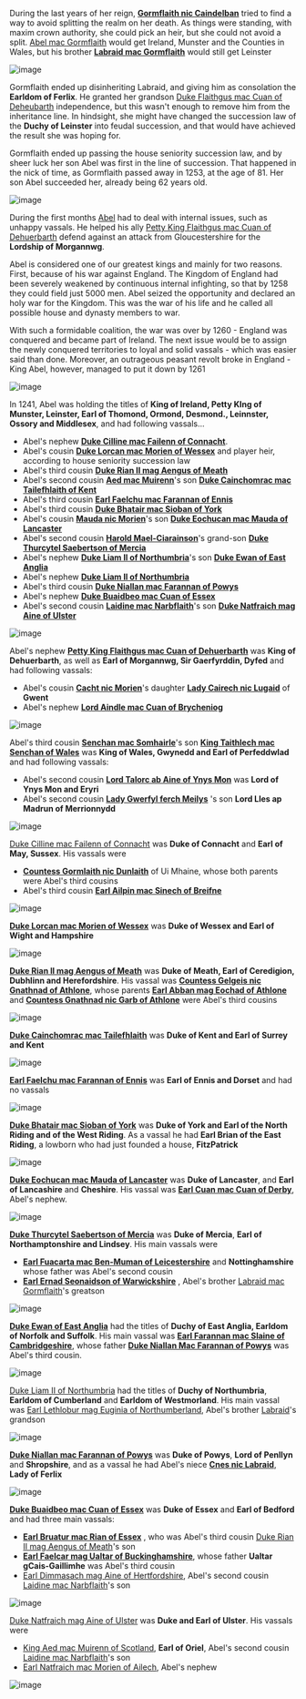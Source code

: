 

During the last years of her reign, **[Gormflaith nic Caindelban](../p/gormflaith_nic_caindelban_1171.md)** tried to find a way to avoid splitting the realm on her death. As things were standing, with maxim crown authority, she could pick an heir, but she could not avoid a split. [Abel mac Gormflaith](../p/abel_mac_gormflaith_1190.md) would get Ireland, Munster and the Counties in Wales, but his brother **[Labraid mac Gormflaith](../p/labraid_mac_gormflaith_1188.md)** would still get Leinster

![image](15-King-Abel-1265/split1.png)

Gormflaith ended up disinheriting Labraid, and giving him as consolation the **Earldom of Ferlix**. He granted her grandson [Duke Flaithgus mac Cuan of Deheubarth](../p/flaithgus_mac_cuan_1236.md) independence, but this wasn't enough to remove him from the inheritance line. In hindsight, she might have changed the succession law of the **Duchy of Leinster** into feudal succession, and that would have achieved the result she was hoping for. 

Gormflaith ended up passing the house seniority succession law, and by sheer luck her son Abel was first in the line of succession. That happened in the nick of time, as Gormflaith passed away in 1253, at the age of 81. Her son Abel succeeded her, already being 62 years old.  

![image](15-King-Abel-1265/death1.png)

During the first months [Abel](../p/abel_mac_gormflaith_1190.md) had to deal with internal issues, such as unhappy vassals. He helped his ally [Petty King Flaithgus mac Cuan of Dehuerbarth](../p/flaithgus_mac_cuan_1236.md)  defend against an attack from Gloucestershire for the **Lordship of Morgannwg**.

Abel is considered one of our greatest kings and mainly for two reasons. First, because of his war against England. The Kingdom of England had been severely weakened by continuous internal infighting, so that by 1258 they could field just 5000 men. Abel seized the opportunity and declared an holy war for the Kingdom. This was the war of his life and he called all possible house and dynasty members to war.

With such a formidable coalition, the war was over by 1260 - England was conquered and became part of Ireland. The next issue would be to assign the newly conquered territories to loyal and solid vassals - which was easier said than done. Moreover, an outrageous peasant revolt broke in England - King Abel, however, managed to put it down by 1261

![image](15-King-Abel-1265/map1.jpg)



In 1241, Abel was holding the titles of **King of Ireland, Petty KIng of Munster, Leinster, Earl of Thomond, Ormond, Desmond., Leinnster, Ossory and Middlesex**,  and had following vassals... 

- Abel's nephew **[Duke Cilline mac Failenn of Connacht](../p/cilline_mac_failenn_1215.md)**.
- Abel's cousin **[Duke Lorcan mac Morien of Wessex](../p/lorcan_mac_morien_1204.md)** and player heir, according to house seniority succession law
- Abel's third cousin [**Duke Rian II mag Aengus of Meath**](../p/rian_ii_mag_aengus_1208.md)
- Abel's second cousin **[Aed mac Muirenn](../p/aed_mac_muirenn_1209.md)**'s son **[Duke Cainchomrac mac Tailefhlaith of Kent](../p/cainchomrac_tailefhlaith_1231.md)**
- Abel's third cousin [**Earl Faelchu mac Farannan of Ennis**](../p/faelchu_mac_farannan_1212.md)
- Abel's third cousin **[Duke Bhatair mac Sioban of York](../p/bhatair_mac_sioban_1236.md)**
- Abel's cousin [**Mauda nic Morien**](../p/mauda_nic_morien_1199.md)'s son [**Duke Eochucan mac Mauda of Lancaster**](../p/eochucan_mac_mauda_1234.md)
- Abel's second cousin [**Harold Mael-Ciarainson**](../p/harald_mael-ciarainson_1176.md)'s grand-son [**Duke Thurcytel Saebertson of Mercia**](../p/thurcytel_saebertson_1228.md)
- Abel's nephew [**Duke Liam II of Northumbria**](../p/liam_ii_1214.md)'s son **[Duke Ewan of East Anglia](../p/ewan_1232.md)**
- Abel's nephew [**Duke Liam II of Northumbria**](../p/liam_ii_1214.md)
- Abel's third cousin [**Duke Niallan mac Farannan of Powys**](../p/niallan_mac_farannan_1217.md)
- Abel's nephew  [**Duke Buaidbeo mac Cuan of Essex**](../p/buaidbeo_mac_cuan_1247.md)
- Abel's second cousin [**Laidine mac Narbflaith**](../p/laidine_mac_narbflaith_1200.md)'s son [**Duke Natfraich mag Aine of Ulster**](../p/natfraich_mag_aine_1224.md)



![image](15-King-Abel-1265/map2.jpg)

Abel's nephew [**Petty King Flaithgus mac Cuan of Dehuerbarth**](../p/flaithgus_mac_cuan_1236.md) was **King of Dehuerbarth**, as well as **Earl of Morgannwg, Sir Gaerfyrddin, Dyfed** and had following vassals:

- Abel's cousin [**Cacht nic Morien**](../p/cacht_nic_morien_1201.md)'s daughter [**Lady Cairech nic Lugaid**](../p/cairech_nic_lugaid_1250.md) of **Gwent**
- Abel's nephew [**Lord Aindle mac Cuan of Brycheniog**](../p/aindle_mac_cuan_1242.md)

![image](15-King-Abel-1265/map5.jpg)

Abel's third cousin [**Senchan mac Somhairle**](../p/senchan_mac_somhairle_1188.md)'s son [**King Taithlech mac Senchan of Wales**](../p/taithlech_mac_senchan_1243.md) was **King of Wales, Gwynedd and Earl of Perfeddwlad** and had following vassals:

- Abel's second cousin **[Lord Talorc ab Aine of Ynys Mon](../p/talorc_ab_aine_1200.md)** was **Lord of Ynys Mon and Eryri**
- Abel's second cousin **[Lady Gwerfyl ferch Meilys](../p/gwerfyl_ferch_meilys_1180.md)**  's son **Lord Lles ap Madrun of Merrionnydd**

![image](15-King-Abel-1265/map6.jpg)

[Duke Cilline mac Failenn of Connacht](../p/cilline_mac_failenn_1215.md) was **Duke of Connacht** and **Earl of May, Sussex**. His vassals were 

- [**Countess Gormlaith nic Dunlaith**](../p/gormlaith_nic_dunlaith_1214.md) of Ui Mhaine, whose both parents were Abel's third cousins
- Abel's third cousin **[Earl Ailpin mac Sinech of Breifne](../p/ailpin_mac_sinech_1257.md)**

![image](15-King-Abel-1265/map7.jpg)


 **[Duke Lorcan mac Morien of Wessex](../p/lorcan_mac_morien_1204.md)** was **Duke of Wessex and Earl of Wight and Hampshire**

![image](15-King-Abel-1265/map8.jpg)

[**Duke Rian II mag Aengus of Meath**](../p/rian_ii_mag_aengus_1208.md) was **Duke of Meath, Earl of Ceredigion, Dubhlinn and Herefordshire**. His vassal was [**Countess Gelgeis nic Gnathnad of Athlone**](../p/gelgeis_nic_gnathnad_1217.md), whose parents  [**Earl Abban mag Eochad of Athlone**](../p/abban_mag_eochad_1181.md) and [**Countess Gnathnad nic Garb of Athlone**](../p/gnathnad_nic_garb_1191.md) were Abel's third cousins

![image](15-King-Abel-1265/map17.jpg)

[**Duke Cainchomrac mac Tailefhlaith**](../p/cainchomrac_tailefhlaith_1231.md)  was **Duke of Kent and Earl of Surrey and Kent**

![image](15-King-Abel-1265/map3.jpg)

 [**Earl Faelchu mac Farannan of Ennis**](../p/faelchu_mac_farannan_1212.md) was **Earl of Ennis and Dorset** and had no vassals

![image](15-King-Abel-1265/map10.jpg)

 [**Duke Bhatair mac Sioban of York**](../p/bhatair_mac_sioban_1236.md) was **Duke of York and Earl of the North Riding and of the West Riding**. As a vassal he had **Earl Brian of the East Riding**, a lowborn who had just founded a house, **FitzPatrick** 

![image](15-King-Abel-1265/map11.jpg)

[**Duke Eochucan mac Mauda of Lancaster**](../p/eochucan_mac_mauda_1234.md) was **Duke of Lancaster**, and **Earl of Lancashire** and **Cheshire**. His vassal was [**Earl Cuan mac Cuan of Derby**](../p/cuan_mac_cuan_1245.md), Abel's nephew.

![image](15-King-Abel-1265/map12.jpg)

 [**Duke Thurcytel Saebertson of Mercia**](../p/thurcytel_saebertson_1228.md) was **Duke of Mercia**, **Earl of Northamptonshire and Lindsey**. His main vassals were

- [**Earl Fuacarta mac Ben-Muman of Leicestershire**](../p/fuacarta_mac_ben-muman_1212.md) and **Nottinghamshire** whose father was Abel's second cousin
- [**Earl Ernad Seonaidson of Warwickshire**](../p/ernad_seonaidson_1245.md) , Abel's brother [Labraid mac Gormflaith](../p/labraid_mac_gormflaith_1188.md)'s greatson

![image](15-King-Abel-1265/map13.jpg)

 **[Duke Ewan of East Anglia](../p/ewan_1232.md)** had the titles of **Duchy of East Anglia, Earldom of Norfolk and Suffolk**. His main vassal was [**Earl Farannan mac Slaine of Cambridgeshire**](../p/farannan_mac_slaine_1239.md), whose father [**Duke Niallan Mac Farannan of Powys**](../p/niallan_mac_farannan_1217.md) was Abel's third cousin.

![image](15-King-Abel-1265/map14.jpg)

[Duke Liam II of Northumbria](../p/liam_ii_1214.md) had the titles of **Duchy of Northumbria**, **Earldom of Cumberland** and **Earldom of Westmorland**. His main vassal was [Earl Lethlobur mag Euginia of Northumberland](../p/lethlobur_mag_euginia_1241.md), Abel's brother [Labraid](../p/labraid_mac_gormflaith_1188.md)'s grandson

![image](15-King-Abel-1265/map15.jpg)

[**Duke Niallan mac Farannan of Powys**](../p/niallan_mac_farannan_1217.md) was **Duke of Powys**, **Lord of Penllyn** and **Shropshire**, and as a vassal he had Abel's niece [**Cnes nic Labraid**](../p/cnes_nic_labraid_1207.md), **Lady of Ferlix**

![image](15-King-Abel-1265/map16.jpg)

 [**Duke Buaidbeo mac Cuan of Essex**](../p/buaidbeo_mac_cuan_1247.md) was **Duke of Essex** and **Earl of Bedford** and had three main vassals:

- [**Earl Bruatur mac Rian of Essex**](../p/bruatur_mac_rian_1241.md) , who was Abel's third cousin [Duke Rian II mag Aengus of Meath](../p/rian_ii_mag_aengus_1208.md)'s son 
- [**Earl Faelcar mag Ualtar of Buckinghamshire**](../p/faelcar_mag_ualtar_1225.md), whose father **Ualtar gCais-Gaillimhe** was Abel's third cousin
- [Earl Dimmasach mag Aine of Hertfordshire](), Abel's second cousin [Laidine mac Narbflaith](../p/laidine_mac_narbflaith_1200.md)'s son

![image](15-King-Abel-1265/map18.jpg)



 [Duke Natfraich mag Aine of Ulster](../p/natfraich_mag_aine_1224.md) was **Duke and Earl of Ulster**. His vassals were 

- [King Aed mac Muirenn of Scotland](../p/aed_mac_muirenn_1209.md), **Earl of Oriel**, Abel's second cousin [Laidine mac Narbflaith](../p/laidine_mac_narbflaith_1200.md)'s son
- [Earl Natfraich mac Morien of Ailech](../p/natfraich_mac_morien_1218.md), Abel's nephew

![image](15-King-Abel-1265/map19.jpg)
